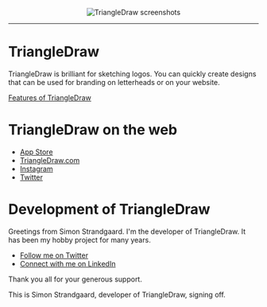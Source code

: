 <p align="center">
<img src="Source/Documentation/triangledraw_screenshots.png" alt="TriangleDraw screenshots"/>
</p>

---

# TriangleDraw

TriangleDraw is brilliant for sketching logos. You can quickly create designs 
that can be used for branding on letterheads or on your website.

[Features of TriangleDraw](Source/Documentation/features.md)

# TriangleDraw on the web 

- [App Store](https://apps.apple.com/app/id1453533043)
- [TriangleDraw.com](http://www.triangledraw.com/)
- [Instagram](https://www.instagram.com/triangledraw/)
- [Twitter](https://twitter.com/TriangleDraw)

# Development of TriangleDraw

Greetings from Simon Strandgaard. I'm the developer of TriangleDraw. It has been my hobby project for many years.

- [Follow me on Twitter](https://twitter.com/neoneye)
- [Connect with me on LinkedIn](https://www.linkedin.com/in/simonstrandgaard/)

Thank you all for your generous support. 

This is Simon Strandgaard, developer of TriangleDraw, signing off.
